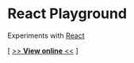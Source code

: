 # React Playground

Experiments with [React](https://reactjs.org/)

[ [>> **View online** <<](http://avin.github.io/react-playground/) ]
